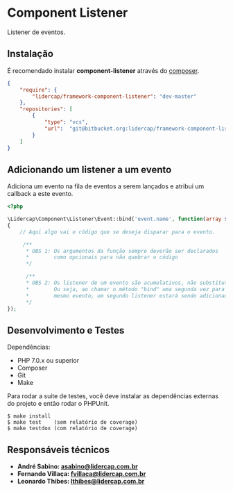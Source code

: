 Component Listener
==================

Listener de eventos.

Instalação
----------

É recomendado instalar **component-listener** através do [composer](http://getcomposer.org).

```json
{
    "require": {
        "lidercap/framework-component-listener": "dev-master"
    },
    "repositories": [
        {
            "type": "vcs",
            "url":  "git@bitbucket.org:lidercap/framework-component-listener.git"
        }
    ]
}
```

Adicionando um listener a um evento
-----------------------------------

Adiciona um evento na fila de eventos a serem lançados e atribui um callback a este evento.

```php
<?php

\Lidercap\Component\Listener\Event::bind('event.name', function(array $args = []) 
{
    // Aqui algo vai o código que se deseja disparar para o evento.

     /**
      * OBS 1: Os argumentos da função sempre deverão ser declarados
      *        como opcionais para não quebrar o código
      */

      /**
      * OBS 2: Os listener de um evento são acumulativos, não substitutivos.
      *        Ou seja, ao chamar o método "bind" uma segunda vez para um 
      *        mesmo evento, um segundo listener estará sendo adicionado.
      */
});

```

Desenvolvimento e Testes
------------------------

Dependências:

 * PHP 7.0.x ou superior
 * Composer
 * Git
 * Make

Para rodar a suite de testes, você deve instalar as dependências externas do projeto e então rodar o PHPUnit.

    $ make install
    $ make test    (sem relatório de coverage)
    $ make testdox (com relatório de coverage)

Responsáveis técnicos
---------------------

 * **André Sabino: <asabino@lidercap.com.br>**
 * **Fernando Villaça: <fvillaca@lidercap.com.br>**
 * **Leonardo Thibes: <lthibes@lidercap.com.br>**
